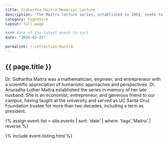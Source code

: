 ```yaml
---
title: Sidhartha Maitra Memorial Lecture
description: "The Maitra lecture series, established in 2001, seeks to enrich the intellectual life of UC Santa Cruz and the Santa Cruz community."
category: Signature
layout: full-page

#### date of the latest event to sort
date: "2020-02-23"

permalink: /:collection/maitra
---
```


<section id="main-content">
<div class="grid-container large">
<section class="heading content-centered">
<h2 class="underline">{{ page.title }}</h2>
<p >Dr. Sidhartha Maitra was a mathematician, engineer, and entrepreneur with a scientific appreciation of humanistic approaches and perspectives. Dr. Anuradha Luther Maitra established the series in memory of her late husband. She is an economist, entrepreneur, and generous friend to our campus, having taught at the university and served as UC Santa Cruz Foundation trustee for more than two decades, including a term as president. </p>
</section>





<div class="events-card-list fade-out-siblings">
{% assign event-list = site.events | sort: 'date' | where: 'tags','Maitra' | reverse %}

{% include event-listing.html %}
